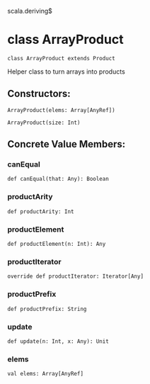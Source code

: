 scala.deriving$
# class ArrayProduct

<pre><code class="language-scala" >class ArrayProduct extends Product</pre></code>
Helper class to turn arrays into products

## Constructors:
<pre><code class="language-scala" >ArrayProduct(elems: Array[AnyRef])</pre></code>
<pre><code class="language-scala" >ArrayProduct(size: Int)</pre></code>

## Concrete Value Members:
### canEqual
<pre><code class="language-scala" >def canEqual(that: Any): Boolean</pre></code>

### productArity
<pre><code class="language-scala" >def productArity: Int</pre></code>

### productElement
<pre><code class="language-scala" >def productElement(n: Int): Any</pre></code>

### productIterator
<pre><code class="language-scala" >override def productIterator: Iterator[Any]</pre></code>

### productPrefix
<pre><code class="language-scala" >def productPrefix: String</pre></code>

### update
<pre><code class="language-scala" >def update(n: Int, x: Any): Unit</pre></code>

### elems
<pre><code class="language-scala" >val elems: Array[AnyRef]</pre></code>

